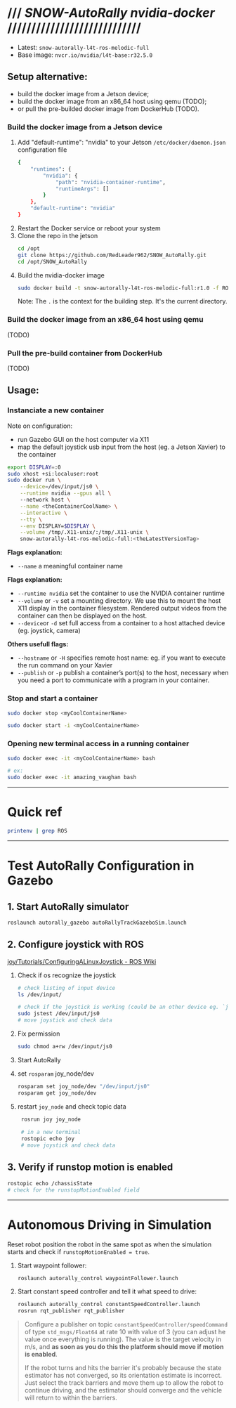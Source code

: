 # /// _SNOW-AutoRally nvidia-docker_ ////////////////////////////
- Latest: `snow-autorally-l4t-ros-melodic-full`
- Base image: `nvcr.io/nvidia/l4t-base:r32.5.0` 

## Setup alternative:
- build the docker image from a Jetson device;
- build the docker image from an x86_64 host using qemu (TODO);
- or pull the pre-builded docker image from DockerHub (TODO).

### Build the docker image from a Jetson device
1. Add "default-runtime": "nvidia" to your Jetson `/etc/docker/daemon.json` configuration file
    ```bash
    {
        "runtimes": {
            "nvidia": {
                "path": "nvidia-container-runtime",
                "runtimeArgs": []
            }
        },
        "default-runtime": "nvidia"
    }
    ```
2. Restart the Docker service or reboot your system
3. Clone the repo in the jetson 
   ```bash
   cd /opt
   git clone https://github.com/RedLeader962/SNOW_AutoRally.git
   cd /opt/SNOW_AutoRally 
   ```
4. Build the nvidia-docker image
    ```bash
    sudo docker build -t snow-autorally-l4t-ros-melodic-full:r1.0 -f ROS-melodic-AutoRally.Dockerfile .
    ```
   Note: The `.` is the context for the building step. It's the current directory.

### Build the docker image from an x86_64 host using qemu 
(TODO)
### Pull the pre-build container from DockerHub 
(TODO)


## Usage:
### Instanciate a new container
Note on configuration:
- run Gazebo GUI on the host computer via X11
- map the default joystick usb input from the host (eg. a Jetson Xavier) to the container    
```bash
export DISPLAY=:0
sudo xhost +si:localuser:root
sudo docker run \
    --device=/dev/input/js0 \
    --runtime nvidia --gpus all \ 
    --network host \
    --name <theContainerCoolName> \
    --interactive \
    --tty \
    --env DISPLAY=$DISPLAY \
    --volume /tmp/.X11-unix/:/tmp/.X11-unix \
    snow-autorally-l4t-ros-melodic-full:<theLatestVersionTag>
```

**Flags explanation:**
- `--name` a meaningful container name

**Flags explanation:**
- `--runtime nvidia` set the container to use the NVIDIA container runtime  
- `--volume` or `-v` set a mounting directory.
  We use this to mount the host X11 display in the container filesystem. Rendered output videos from the container can then be displayed on the host.
- `--device`or `-d` set full access from a container to a host attached device (eg. joystick, camera)  

**Others usefull flags:**
- `--hostname` or `-H` specifies remote host name: eg. if you want to execute the run command on your Xavier
- `--publish` or `-p` publish a container’s port(s) to the host, necessary when you need a port to communicate with a program in your container.

### Stop and start a container
```bash
sudo docker stop <myCoolContainerName>

sudo docker start -i <myCoolContainerName>
```

###  Opening new terminal access in a running container
```bash
sudo docker exec -it <myCoolContainerName> bash

# ex:
sudo docker exec -it amazing_vaughan bash
```

---
# Quick ref
```bash
printenv | grep ROS 

```
 
---
# Test AutoRally Configuration in Gazebo 
## 1. Start AutoRally simulator
```bash
roslaunch autorally_gazebo autoRallyTrackGazeboSim.launch
```

## 2. Configure joystick with ROS
[joy/Tutorials/ConfiguringALinuxJoystick - ROS Wiki](http://wiki.ros.org/joy/Tutorials/ConfiguringALinuxJoystick)
 
1. Check if os recognize the joystick 
    ```bash
    # check listing of input device
    ls /dev/input/
    
    # check if the joystick is working (could be an other device eg. `js3`) 
    sudo jstest /dev/input/js0
    # move joystick and check data
    ```
2. Fix permission 
    ```bash
    sudo chmod a+rw /dev/input/js0
    ```

3. Start AutoRally 
4. set `rosparam` joy_node/dev 
    ```bash
    rosparam set joy_node/dev "/dev/input/js0"
    rosparam get joy_node/dev
    ```
5. restart `joy_node` and check topic data
   ```bash
    rosrun joy joy_node
    
    # in a new terminal
    rostopic echo joy
    # move joystick and check data
    ```

## 3. Verify if runstop motion is enabled 
```bash
rostopic echo /chassisState
# check for the runstopMotionEnabled field 
```
 
---
# Autonomous Driving in Simulation
Reset robot position the robot in the same spot as when the simulation starts and check if `runstopMotionEnabled = true`.

1. Start waypoint follower:
    ```bash
    roslaunch autorally_control waypointFollower.launch
    ```

2. Start constant speed controller and tell it what speed to drive:
    ```bash
    roslaunch autorally_control constantSpeedController.launch
    rosrun rqt_publisher rqt_publisher
    ```

> Configure a publisher on topic `constantSpeedController/speedCommand` of type `std_msgs/Float64` at rate 10 with value of 3 (you can adjust he value once everything is running). The value is the target velocity in m/s, and **as soon as you do this the platform should move if motion is enabled**.
>
> If the robot turns and hits the barrier it's probably because the state estimator has not converged, so its orientation estimate is incorrect. Just select the track barriers and move them up to allow the robot to continue driving, and the estimator should converge and the vehicle will return to within the barriers.
